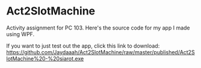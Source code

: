 # Act2SlotMachine
Activity assignment for PC 103.
Here's the source code for my app I made using WPF.

If you want to just test out the app, click this link to download:
https://github.com/Jaydaaah/Act2SlotMachine/raw/master/published/Act2SlotMachine%20-%20siarot.exe
